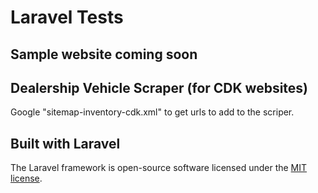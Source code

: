 # Laravel Tests

## Sample website coming soon

## Dealership Vehicle Scraper (for CDK websites)
Google "sitemap-inventory-cdk.xml" to get urls to add to the scriper.

## Built with Laravel

The Laravel framework is open-source software licensed under the [MIT license](https://opensource.org/licenses/MIT).
